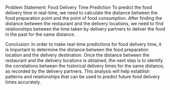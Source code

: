 Problem Statement:
Food Delivery Time Prediction To predict the food delivery time in real-time, we need to calculate the distance between the food preparation point and the point of food consumption. After finding the distance between the restaurant and the delivery locations, we need to find relationships between the time taken by delivery partners to deliver the food in the past for the same distance.

Conclusion:
In order to make real-time predictions for food delivery time, it is important to determine the distance between the food preparation location and the delivery destination. Once the distance between the restaurant and the delivery locations is obtained, the next step is to identify the correlations between the historical delivery times for the same distance, as recorded by the delivery partners. This analysis will help establish patterns and relationships that can be used to predict future food delivery times accurately.
